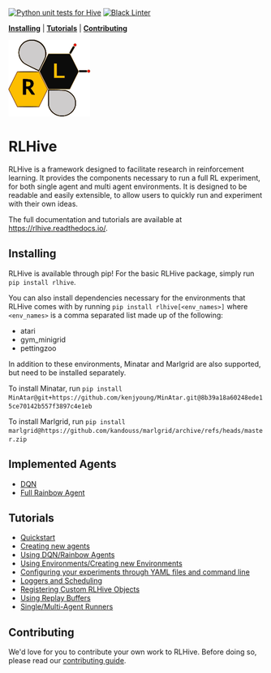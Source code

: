 [![Python unit tests for Hive](https://github.com/chandar-lab/RLHive/actions/workflows/pull_request_ci.yml/badge.svg)](https://github.com/chandar-lab/RLHive/actions/workflows/pull_request_ci.yml) [![Black Linter](https://github.com/chandar-lab/RLHive/actions/workflows/linter.yml/badge.svg)](https://github.com/chandar-lab/RLHive/actions/workflows/linter.yml)

[**Installing**](#installing) | [**Tutorials**](#tutorials) | [**Contributing**](#contributing)

[![te](docs/hive.svg)](docs/hive.svg) 
# RLHive
RLHive is a framework designed to facilitate research in reinforcement learning. It provides the components necessary to run a full RL experiment, for both single agent and multi agent environments. It is designed to be readable and easily extensible, to allow users to quickly run and experiment with their own ideas.

The full documentation and tutorials are available at https://rlhive.readthedocs.io/.
## Installing
RLHive is available through pip! For the basic RLHive package, simply run 
``pip install rlhive``.

You can also install dependencies necessary for the environments that
RLHive comes with by running ``pip install rlhive[<env_names>]`` where 
``<env_names>`` is a comma separated list made up of the following: 
- atari
- gym_minigrid
- pettingzoo

In addition to these environments, Minatar and Marlgrid are also supported, but
need to be installed separately. 

To install Minatar, run
``pip install MinAtar@git+https://github.com/kenjyoung/MinAtar.git@8b39a18a60248ede15ce70142b557f3897c4e1eb``

To install Marlgrid, run
``pip install marlgrid@https://github.com/kandouss/marlgrid/archive/refs/heads/master.zip``

## Implemented Agents
- [DQN](https://github.com/chandar-lab/RLHive/blob/main/hive/agents/dqn.py)
- [Full Rainbow Agent](https://github.com/chandar-lab/RLHive/blob/main/hive/agents/rainbow.py)

## Tutorials
- [Quickstart](https://rlhive.readthedocs.io/en/stable/quickstart.html)
- [Creating new agents](https://rlhive.readthedocs.io/en/stable/tutorials/agent_tutorial.html)
- [Using DQN/Rainbow Agents](https://rlhive.readthedocs.io/en/stable/tutorials/dqn_tutorial.html)
- [Using Environments/Creating new Environments](https://rlhive.readthedocs.io/en/stable/tutorials/env_tutorial.html)
- [Configuring your experiments through YAML files and command line](https://rlhive.readthedocs.io/en/stable/tutorials/configuration_tutorial.html)
- [Loggers and Scheduling](https://rlhive.readthedocs.io/en/stable/tutorials/logging_tutorial.html)
- [Registering Custom RLHive Objects](https://rlhive.readthedocs.io/en/stable/tutorials/registration_tutorial.html)
- [Using Replay Buffers](https://rlhive.readthedocs.io/en/stable/tutorials/replay_tutorial.html)
- [Single/Multi-Agent Runners](https://rlhive.readthedocs.io/en/stable/tutorials/runner_tutorial.html)


## Contributing
We'd love for you to contribute your own work to RLHive. Before doing so, please read our 
[contributing guide](https://rlhive.readthedocs.io/en/stable/contributing.html).
